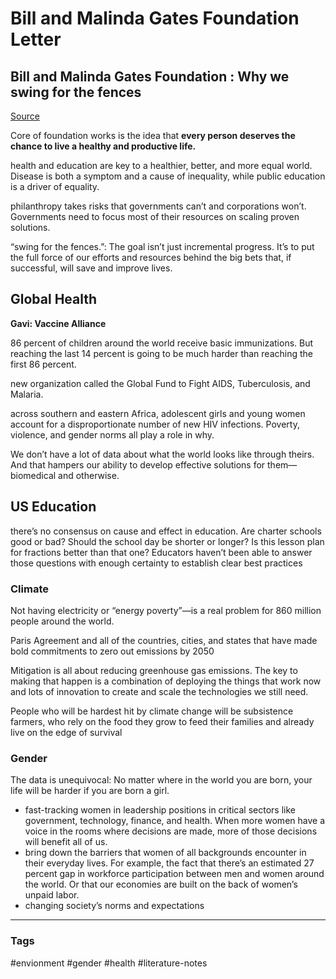 # Bill and Malinda Gates Foundation Letter

## Bill and Malinda Gates Foundation : Why we swing for the fences

[Source](https://www.gatesnotes.com/2020-Annual-Letter)

Core of foundation works is the idea that **every person deserves the chance to live a healthy and productive life.**

health and education are key to a healthier, better, and more equal world. Disease is both a symptom and a cause of inequality, while public education is a driver of equality.

philanthropy takes risks that governments can’t and corporations won’t. Governments need to focus most of their resources on scaling proven solutions.

“swing for the fences.”: The goal isn’t just incremental progress. It’s to put the full force of our efforts and resources behind the big bets that, if successful, will save and improve lives.

## Global Health

**Gavi: Vaccine Alliance**

86 percent of children around the world receive basic immunizations. But reaching the last 14 percent is going to be much harder than reaching the first 86 percent.

new organization called the Global Fund to Fight AIDS, Tuberculosis, and Malaria.

across southern and eastern Africa, adolescent girls and young women account for a disproportionate number of new HIV infections. Poverty, violence, and gender norms all play a role in why.

We don’t have a lot of data about what the world looks like through theirs. And that hampers our ability to develop effective solutions for them—biomedical and otherwise.

## US Education

there’s no consensus on cause and effect in education. Are charter schools good or bad? Should the school day be shorter or longer? Is this lesson plan for fractions better than that one? Educators haven’t been able to answer those questions with enough certainty to establish clear best practices

### Climate

Not having electricity or “energy poverty”—is a real problem for 860 million people around the world.

Paris Agreement and all of the countries, cities, and states that have made bold commitments to zero out emissions by 2050

Mitigation is all about reducing greenhouse gas emissions. The key to making that happen is a combination of deploying the things that work now and lots of innovation to create and scale the technologies we still need.

People who will be hardest hit by climate change will be subsistence farmers, who rely on the food they grow to feed their families and already live on the edge of survival

### Gender

The data is unequivocal: No matter where in the world you are born, your life will be harder if you are born a girl.

- fast-tracking women in leadership positions in critical sectors like government, technology, finance, and health. When more women have a voice in the rooms where decisions are made, more of those decisions will benefit all of us.
- bring down the barriers that women of all backgrounds encounter in their everyday lives. For example, the fact that there’s an estimated 27 percent gap in workforce participation between men and women around the world. Or that our economies are built on the back of women’s unpaid labor.
- changing society’s norms and expectations

---
### Tags
#envionment #gender #health #literature-notes
